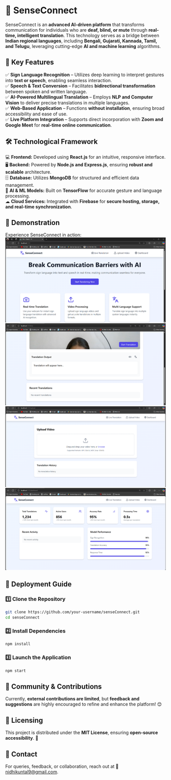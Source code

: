 # 🚀 SenseConnect

SenseConnect is an **advanced AI-driven platform** that transforms communication for individuals who are **deaf, blind, or mute** through **real-time, intelligent translation**. This technology serves as a bridge between **Indian regional languages**, including **Bengali, Gujarati, Kannada, Tamil, and Telugu**, leveraging cutting-edge **AI and machine learning** algorithms.

## 🌟 Key Features

✅ **Sign Language Recognition** – Utilizes deep learning to interpret gestures into **text or speech**, enabling seamless interaction.  
✅ **Speech & Text Conversion** – Facilitates **bidirectional transformation** between spoken and written language.  
✅ **AI-Powered Multilingual Translation** – Employs **NLP and Computer Vision** to deliver precise translations in multiple languages.  
✅ **Web-Based Application** – Functions **without installation**, ensuring broad accessibility and ease of use.  
✅ **Live Platform Integration** – Supports direct incorporation with **Zoom and Google Meet** for **real-time online communication**.

## 🛠️ Technological Framework

💻 **Frontend:** Developed using **React.js** for an intuitive, responsive interface.  
🖥 **Backend:** Powered by **Node.js and Express.js**, ensuring **robust and scalable** architecture.  
🗄 **Database:** Utilizes **MongoDB** for structured and efficient data management.  
🧠 **AI & ML Models:** Built on **TensorFlow** for accurate gesture and language processing.  
☁ **Cloud Services:** Integrated with **Firebase** for **secure hosting, storage, and real-time synchronization**.

## 📸 Demonstration

Experience SenseConnect in action:  
![Screenshot 1](./1%20(1).png)  
![Screenshot 2](./1%20(2).png)  
![Screenshot 3](./1%20(3).png)  
![Screenshot 4](./1%20(4).png)  

## 🚀 Deployment Guide

### 1️⃣ Clone the Repository  
```sh
git clone https://github.com/your-username/senseConnect.git
cd senseConnect
```

### 2️⃣ Install Dependencies  
```sh
npm install
```

### 3️⃣ Launch the Application  
```sh
npm start
```

## 🤝 Community & Contributions

Currently, **external contributions are limited**, but **feedback and suggestions** are highly encouraged to refine and enhance the platform! 😊

## 📜 Licensing

This project is distributed under the **MIT License**, ensuring **open-source accessibility**. 📝

## 📩 Contact

For queries, feedback, or collaboration, reach out at 📧 [nidhikuntal9@gmail.com](mailto:nidhikuntal9@gmail.com).

